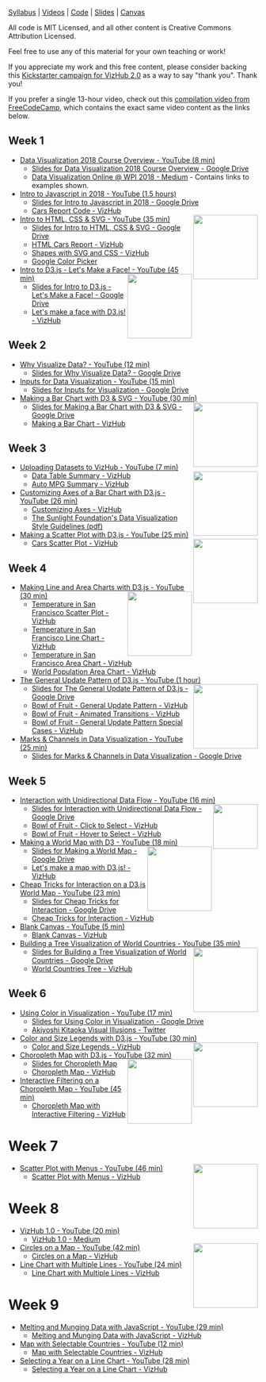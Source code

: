 [Syllabus](syllabus.html) | [Videos](https://www.youtube.com/watch?v=4e3NF8ez95w&list=PL9yYRbwpkykvOXrZumtZWbuaXWHvjD8gi) | [Code](https://vizhub.com/curran) | [Slides](https://drive.google.com/drive/folders/1COIzQ2HNdegDRl2DSrwbliktSFksdE3m?usp=sharing) | [Canvas](https://canvas.wpi.edu/courses/11859)

All code is MIT Licensed, and all other content is Creative Commons Attribution Licensed.

Feel free to use any of this material for your own teaching or work!

If you appreciate my work and this free content, please consider backing this [Kickstarter campaign for VizHub 2.0](https://www.kickstarter.com/projects/curran/vizhub-20-a-data-visualization-platform) as a way to say "thank you". Thank you!

If you prefer a single 13-hour video, check out this [compilation video from FreeCodeCamp](https://www.youtube.com/watch?v=_8V5o2UHG0E), which contains the exact same video content as the links below.

## Week 1
 * [Data Visualization 2018 Course Overview - YouTube (8 min)](https://www.youtube.com/watch?v=4e3NF8ez95w&list=PL9yYRbwpkykvOXrZumtZWbuaXWHvjD8gi)
   * [Slides for Data Visualization 2018 Course Overview - Google Drive](https://docs.google.com/presentation/d/1M4Ndoa_rbCZO5uNurD4slJc3yOFXgzZbQ9c1-MYICrI/edit?usp=sharing)
   * [Data Visualization Online @ WPI 2018 - Medium](https://medium.com/@currankelleher/data-visualization-online-wpi-2018-f662bf32908d) - Contains links to examples shown.
 * [Intro to Javascript in 2018 - YouTube (1.5 hours)](https://www.youtube.com/watch?v=rUnmw9fQEwg&list=PL9yYRbwpkykvOXrZumtZWbuaXWHvjD8gi)
   * [Slides for Intro to Javascript in 2018 - Google Drive](https://docs.google.com/presentation/d/107iidqJf5X9Yyk_C2NhH3vAeDPh7pNXw-wtk8yylXio/edit?usp=sharing)
   * [Cars Report Code - VizHub](https://vizhub.com/curran/1e6587bb27c54c368deae8b79a7ca59a)
 * [Intro to HTML, CSS & SVG - YouTube (35 min)](https://www.youtube.com/watch?v=ysG9j4_Uw_g&index=3&list=PL9yYRbwpkykvOXrZumtZWbuaXWHvjD8gi)<a href="https://vizhub.com/curran/366c38ba5ebc4631b4bd936f3b709744"><img align="right" height="130" src="https://user-images.githubusercontent.com/68416/45684652-a0945700-bb64-11e8-8968-75c12af08473.png"></a>
   * [Slides for Intro to HTML, CSS & SVG - Google Drive](https://docs.google.com/presentation/d/1mneYj6UAd71HjxdkMy3goEeOS-PhX7iM7xubbNjhPok/edit?usp=sharing)
   * [HTML Cars Report - VizHub](https://vizhub.com/curran/3b8a76ab64a649d19d73ddcaff6bdaf3)
   * [Shapes with SVG and CSS - VizHub](https://vizhub.com/curran/366c38ba5ebc4631b4bd936f3b709744)
   * [Google Color Picker](https://www.google.com/search?q=color+picker&oq=color+picker&aqs=chrome.0.0l3j35i39j0l2.2912j0j7)
 * [Intro to D3.js - Let's Make a Face! - YouTube (45 min)](https://www.youtube.com/watch?v=-RQWC4I2I1s&list=PL9yYRbwpkykvOXrZumtZWbuaXWHvjD8gi&index=4)<a href="https://vizhub.com/curran/be771477cb974c938cd8603dd8b59d32"><img align="right" height="130" src="https://user-images.githubusercontent.com/68416/45684995-96bf2380-bb65-11e8-9830-5c81fd9b74da.png"></a>
   * [Slides for Intro to D3.js - Let's Make a Face! - Google Drive](https://docs.google.com/presentation/d/1BpcyDF-t3DoOm6GnHrDzw4i_vG8Oi-iatRjywJkCN4g/edit?usp=sharing)
   * [Let's make a face with D3.js! - VizHub](https://vizhub.com/68416/be771477cb974c938cd8603dd8b59d32)

## Week 2
 * [Why Visualize Data? - YouTube (12 min)](https://www.youtube.com/watch?v=7qJY6Rq9e2w&list=PL9yYRbwpkykvOXrZumtZWbuaXWHvjD8gi)
   * [Slides for Why Visualize Data? - Google Drive](https://docs.google.com/presentation/d/1IGhW6-nQX1gzEmWQH6XI9wHJSKVjWY5aq7mdWYU0gbI/edit?usp=sharing)
 * [Inputs for Data Visualization - YouTube (15 min)](https://www.youtube.com/watch?v=nGhSauu93vY&list=PL9yYRbwpkykvOXrZumtZWbuaXWHvjD8gi&index=6)
   * [Slides for Inputs for Visualization - Google Drive](https://docs.google.com/presentation/d/1Zh4hkjZdBXv_NSOR15A2uTHvAQDHlIQohkym0Y0nOcI/edit?usp=sharing)
 * [Making a Bar Chart with D3 & SVG - YouTube (30 min)](https://www.youtube.com/watch?v=NlBt-7PuaLk&list=PL9yYRbwpkykvOXrZumtZWbuaXWHvjD8gi&index=8)<a href="https://vizhub.com/curran/dd44f8fcdc8346ff90bddd63572bf638"><img align="right" height="130" src="https://user-images.githubusercontent.com/68416/45685023-b0f90180-bb65-11e8-913d-ac43312ea396.png"></a>
    * [Slides for Making a Bar Chart with D3 & SVG - Google Drive](https://docs.google.com/presentation/d/19rsOr0TYpW1iC_ncZlnWyxcvqzBChu3kUcfktBbNhio/edit?usp=sharing)
    * [Making a Bar Chart - VizHub](https://vizhub.com/curran/dd44f8fcdc8346ff90bddd63572bf638)

## Week 3
 * [Uploading Datasets to VizHub - YouTube (7 min)](https://www.youtube.com/watch?v=M6g5jKbS2vg&list=PL9yYRbwpkykvOXrZumtZWbuaXWHvjD8gi&index=8)<a href="https://vizhub.com/curran/a44b38541b6e47a4afdd2dfe67a302c5"><img align="right" height="130" src="https://user-images.githubusercontent.com/68416/45685040-be15f080-bb65-11e8-82b7-69d6ff42b681.png"></a>
   * [Data Table Summary - VizHub](https://vizhub.com/curran/e6e1782e79f34e75898c49d4ed50abea)
   * [Auto MPG Summary - VizHub](https://vizhub.com/curran/5f89c1c4b9164832ad9982880a9f018c)
 * [Customizing Axes of a Bar Chart with D3.js - YouTube (26 min)](https://www.youtube.com/watch?v=c3MCROTNN8g&list=PL9yYRbwpkykvOXrZumtZWbuaXWHvjD8gi&index=9)
   * [Customizing Axes - VizHub](https://vizhub.com/curran/a44b38541b6e47a4afdd2dfe67a302c5)
   * [The Sunlight Foundation's Data Visualization Style Guidelines (pdf)](https://github.com/amycesal/dataviz-style-guide/raw/master/Sunlight-StyleGuide-DataViz.pdf)
 * [Making a Scatter Plot with D3.js - YouTube (25 min)](https://www.youtube.com/watch?v=M2s2jowLkUo&index=10&list=PL9yYRbwpkykvOXrZumtZWbuaXWHvjD8gi)<a href="https://vizhub.com/curran/9247d4d42df74185980f7b1f7504dcc5"><img align="right" height="130" src="https://user-images.githubusercontent.com/68416/45685065-d128c080-bb65-11e8-86a3-9b558155077a.png"></a>
   * [Cars Scatter Plot - VizHub](https://vizhub.com/curran/9247d4d42df74185980f7b1f7504dcc5)

## Week 4
 * [Making Line and Area Charts with D3.js - YouTube (30 min)](https://www.youtube.com/watch?v=0vKYFsTLtbA&index=11&list=PL9yYRbwpkykvOXrZumtZWbuaXWHvjD8gi)<a href="https://vizhub.com/curran/012b5b20ce894b0fa7dc98ef3a0b43a5"><img align="right" height="130" src="https://user-images.githubusercontent.com/68416/45685084-dede4600-bb65-11e8-9cab-b69dbc903027.png"></a>
   * [Temperature in San Francisco Scatter Plot - VizHub](https://vizhub.com/curran/d131cb66253d4f88b06f76897211625a)
   * [Temperature in San Francisco Line Chart - VizHub](https://vizhub.com/curran/012b5b20ce894b0fa7dc98ef3a0b43a5)
   * [Temperature in San Francisco Area Chart - VizHub](https://vizhub.com/curran/585f19b2564e484188f4c60f1faf828e)
   * [World Population Area Chart - VizHub](https://vizhub.com/curran/900cb204023748b9a8bdf2273bdefe03)
 * [The General Update Pattern of D3.js - YouTube (1 hour)](https://www.youtube.com/watch?v=IyIAR65G-GQ&list=PL9yYRbwpkykvOXrZumtZWbuaXWHvjD8gi&index=12)<a href="https://vizhub.com/curran/7f4137a77b564607ae2791ab1e49cf7e"><img align="right" height="130" src="https://user-images.githubusercontent.com/68416/45685124-f87f8d80-bb65-11e8-91fe-4a341d260ea4.png"></a>
   * [Slides for The General Update Pattern of D3.js - Google Drive](https://docs.google.com/presentation/d/1WIjDNjgNdXaXfJd0oVYm67WNF0vt7oBnBJD3RDBBh8c/edit?usp=sharing)
   * [Bowl of Fruit - General Update Pattern - VizHub](https://vizhub.com/curran/ee9bb2827d614d26a571e00bf54dbf03)
   * [Bowl of Fruit - Animated Transitions - VizHub](https://vizhub.com/curran/9857017449ed40688201d91d79814a6d)
   * [Bowl of Fruit - General Update Pattern Special Cases - VizHub](https://vizhub.com/curran/7f4137a77b564607ae2791ab1e49cf7e)
 * [Marks & Channels in Data Visualization - YouTube (25 min)](https://www.youtube.com/watch?v=KGUxDlZ6OFQ&index=13&list=PL9yYRbwpkykvOXrZumtZWbuaXWHvjD8gi)
   * [Slides for Marks & Channels in Data Visualization - Google Drive](https://docs.google.com/presentation/d/1ycHPXpTTSIPCm01uVe9NzSXEm-C74EsS9-6DHTHWT0k/edit?usp=sharing)

## Week 5
 * [Interaction with Unidirectional Data Flow - YouTube (16 min)](https://www.youtube.com/watch?v=yInEqiEwATc&list=PL9yYRbwpkykvOXrZumtZWbuaXWHvjD8gi&index=14)<a href="https://vizhub.com/curran/764361e86c9a48109ed1f356f100e879"><img align="right" height="90" src="https://user-images.githubusercontent.com/68416/45685139-059c7c80-bb66-11e8-92d6-cff397c54fe3.png"></a>
   * [Slides for Interaction with Unidirectional Data Flow - Google Drive](https://docs.google.com/presentation/d/1wsqHwKhaIDYa7ehHLLAuLMTd2qn5xI58nTwph5vyAqE/edit?usp=sharing)
   * [Bowl of Fruit - Click to Select - VizHub](https://vizhub.com/curran/c2274b1dfe914115bac48f437b3c104e)
   * [Bowl of Fruit - Hover to Select - VizHub](https://vizhub.com/curran/764361e86c9a48109ed1f356f100e879)
 * [Making a World Map with D3 - YouTube (18 min)](https://www.youtube.com/watch?v=Qw6uAg3EO64&list=PL9yYRbwpkykvOXrZumtZWbuaXWHvjD8gi&index=15)<a href="https://vizhub.com/curran/c5475d7c95d348d5b8268012fbccb728"><img align="right" height="130" src="https://user-images.githubusercontent.com/68416/45685228-57450700-bb66-11e8-97c5-1d1803097677.png"></a>
   * [Slides for Making a World Map - Google Drive](https://docs.google.com/presentation/d/1Ek9OHBojcAPCDl8py1cHGnmJZ-PZIi0v3Abewgu8z_w/edit?usp=sharing)
   * [Let's make a map with D3.js! - VizHub](https://vizhub.com/curran/c5475d7c95d348d5b8268012fbccb728)
 * [Cheap Tricks for Interaction on a D3.js World Map - YouTube (23 min)](https://www.youtube.com/watch?v=9ZB1EgaJnBU&index=16&list=PL9yYRbwpkykvOXrZumtZWbuaXWHvjD8gi)
   * [Slides for Cheap Tricks for Interaction - Google Drive](https://docs.google.com/presentation/d/1q65ImRQj1f8PKQlA98S129CDAbr1Pxe-gFbpeKv6Nyw/edit?usp=sharing)
   * [Cheap Tricks for Interaction - VizHub](https://vizhub.com/curran/4fb5e4e665474a169325bd18cdc3d0c0)
 * [Blank Canvas - YouTube (5 min)](https://www.youtube.com/watch?v=VbshRJIbxmo&list=PL9yYRbwpkykvOXrZumtZWbuaXWHvjD8gi&index=17)
   * [Blank Canvas - VizHub](https://vizhub.com/curran/0c35fdf97a6042188b5550e6712de315)
 * [Building a Tree Visualization of World Countries - YouTube (35 min)](https://www.youtube.com/watch?v=jfpV7OBptYE&index=17&list=PL9yYRbwpkykvOXrZumtZWbuaXWHvjD8gi)<a href="https://vizhub.com/curran/4f92c793909f48d28012e43ddab716df"><img align="right" height="130" src="https://user-images.githubusercontent.com/68416/45843965-a5acfe00-bd3e-11e8-9f38-d05cb530e45c.png"></a>
   * [Slides for Building a Tree Visualization of World Countries - Google Drive](https://docs.google.com/presentation/d/1mU44cahU-wXwlp7ud6WoULTjRo40DmdFuUBKWOhIEV8/edit?usp=sharing)
   * [World Countries Tree - VizHub](https://vizhub.com/curran/4f92c793909f48d28012e43ddab716df)

## Week 6
 * [Using Color in Visualization - YouTube (17 min)](https://www.youtube.com/watch?v=bbAC3p2nZK0&list=PL9yYRbwpkykvOXrZumtZWbuaXWHvjD8gi&index=21)
   * [Slides for Using Color in Visualization - Google Drive](https://docs.google.com/presentation/d/1IvRZ6YzF6O4P301UL9gQR7Lt0vGQTkbQVCikbvXpxFE/edit?usp=sharing)
   * [Akiyoshi Kitaoka Visual Illusions - Twitter](https://twitter.com/AkiyoshiKitaoka)
 * [Color and Size Legends with D3.js - YouTube (30 min)](https://www.youtube.com/watch?v=XmVPHq4NhMA&feature=youtu.be)<a href="https://vizhub.com/curran/92c34f62c0f948e89e87d28907c08715"><img align="right" height="130" src="https://user-images.githubusercontent.com/68416/45968098-828b9280-c04d-11e8-9001-304dbb224068.png"></a>
   * [Color and Size Legends - VizHub](https://vizhub.com/curran/92c34f62c0f948e89e87d28907c08715)
 * [Choropleth Map with D3.js - YouTube (32 min)](https://www.youtube.com/watch?v=OoZ0LWD9KUs&index=19&list=PL9yYRbwpkykvOXrZumtZWbuaXWHvjD8gi)<a href="https://vizhub.com/curran/d5ad96d1fe8148bd827a25230cc0f083"><img align="right" height="130" src="https://user-images.githubusercontent.com/68416/46018783-50833a80-c0f8-11e8-8cb5-1138b8999725.png"></a>
   * [Slides for Choropleth Map](https://docs.google.com/presentation/d/1t5bZnjpr_9ssaYpUa4Nu3eX3hNCr4M_eVhaI41s6GLQ/edit?usp=sharing)
   * [Choropleth Map - VizHub](https://vizhub.com/curran/d5ad96d1fe8148bd827a25230cc0f083)
 * [Interactive Filtering on a Choropleth Map - YouTube (45 min)](https://www.youtube.com/watch?v=E9PhCimWSVQ&index=20&list=PL9yYRbwpkykvOXrZumtZWbuaXWHvjD8gi)
   * [Choropleth Map with Interactive Filtering - VizHub](https://vizhub.com/curran/5c907e49d0294538aad03ad1f41e1e28)
   
# Week 7

 * [Scatter Plot with Menus - YouTube (46 min)](https://www.youtube.com/watch?v=MjjYLbShFi8&index=22&list=PL9yYRbwpkykvOXrZumtZWbuaXWHvjD8gi)<a href="https://vizhub.com/curran/98ba4daacc92442f8d9fd7d91bfd712a"><img align="right" height="130" src="https://user-images.githubusercontent.com/68416/46571562-c14a1280-c994-11e8-9993-ea18472c54a9.png"></a>
   * [Scatter Plot with Menus - VizHub](https://vizhub.com/curran/98ba4daacc92442f8d9fd7d91bfd712a)

# Week 8

 * [VizHub 1.0 - YouTube (20 min)](https://www.youtube.com/watch?v=WoJxanRe06k&index=23&list=PL9yYRbwpkykvOXrZumtZWbuaXWHvjD8gi)
   * [VizHub 1.0 - Medium](https://medium.com/@currankelleher/vizhub-1-0-9fc56a70a464)
 * [Circles on a Map - YouTube (42 min)](https://www.youtube.com/watch?v=c0a02WHjgEs&index=24&list=PL9yYRbwpkykvOXrZumtZWbuaXWHvjD8gi)<a href="https://vizhub.com/curran/8704c9b7c6df43cabf839aa3f1cb7b70"><img align="right" height="130" src="https://user-images.githubusercontent.com/68416/46830240-abd24f80-cdbd-11e8-896d-79fde049103f.png"></a>
   * [Circles on a Map - VizHub](https://vizhub.com/curran/8704c9b7c6df43cabf839aa3f1cb7b70)
 * [Line Chart with Multiple Lines - YouTube (24 min)](https://www.youtube.com/watch?v=xFI-us1moj0&index=26&list=PL9yYRbwpkykvOXrZumtZWbuaXWHvjD8gi)
   * [Line Chart with Multiple Lines - VizHub](https://vizhub.com/curran/2546209d161e4294802c4ac0098bebc2)

# Week 9

 * [Melting and Munging Data with JavaScript - YouTube (29 min)](https://www.youtube.com/watch?v=OQloPWK1wX4&list=PL9yYRbwpkykvOXrZumtZWbuaXWHvjD8gi&index=27)
   * [Melting and Munging Data with JavaScript - VizHub](https://vizhub.com/curran/ecb0793c7d674100b3e3133d92cb6957)
 * [Map with Selectable Countries - YouTube (12 min)](https://www.youtube.com/watch?v=L2Tj20cGJ_4&index=28&list=PL9yYRbwpkykvOXrZumtZWbuaXWHvjD8gi)
   * [Map with Selectable Countries - VizHub](https://vizhub.com/curran/b6de507a869d4e0581fd8a652b786a7e)
 * [Selecting a Year on a Line Chart - YouTube (28 min)](https://www.youtube.com/watch?v=TGbkLXypPOE&index=29&list=PL9yYRbwpkykvOXrZumtZWbuaXWHvjD8gi)
   * [Selecting a Year on a Line Chart - VizHub](https://vizhub.com/curran/501f3fe24cfb4e6785ac75008b530a83)
